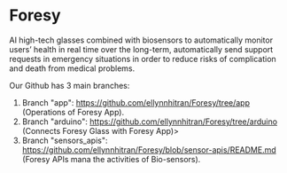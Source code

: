 # Foresy
AI high-tech glasses combined with biosensors to automatically monitor users’ health in real time over the long-term, automatically send support requests in emergency situations in order to reduce risks of complication and death from medical problems.

Our Github has 3 main branches:
1. Branch "app": https://github.com/ellynnhitran/Foresy/tree/app (Operations of Foresy App).
2. Branch "arduino": https://github.com/ellynnhitran/Foresy/tree/arduino (Connects Foresy Glass with Foresy App)>
3. Branch "sensors_apis": https://github.com/ellynnhitran/Foresy/blob/sensor-apis/README.md (Foresy APIs mana the activities of Bio-sensors).
